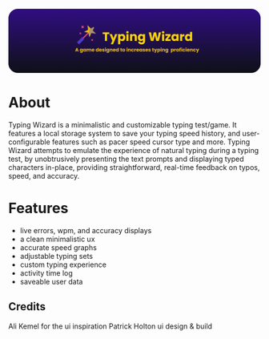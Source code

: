 ![Alt text](src/assets/gitBanner.png "Title")

# About

Typing Wizard is a minimalistic and customizable typing test/game. It features a local storage system to save your typing speed history, and user-configurable features such as pacer speed cursor type and more. Typing Wizard attempts to emulate the experience of natural typing during a typing test, by unobtrusively presenting the text prompts and displaying typed characters in-place, providing straightforward, real-time feedback on typos, speed, and accuracy.

# Features

- live errors, wpm, and accuracy displays
- a clean minimalistic ux
- accurate speed graphs
- adjustable typing sets
- custom typing experience
- activity time log
- saveable user data

## Credits

Ali Kemel for the ui inspiration
Patrick Holton ui design & build
